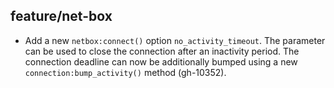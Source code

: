 ## feature/net-box

- Add a new `netbox:connect()` option `no_activity_timeout`. The
  parameter can be used to close the connection after an inactivity
  period. The connection deadline can now be additionally bumped using a
  new `connection:bump_activity()` method (gh-10352).
